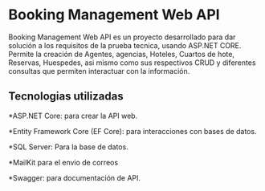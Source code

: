 <h1>Booking Management Web API</h1>
Booking Management Web API es un proyecto desarrollado para dar solución a los requisitos de la prueba tecnica, usando ASP.NET CORE. Permite la creación de Agentes, agencias, Hoteles, Cuartos de hote, Reservas, Huespedes, asi mismo como sus respectivos CRUD y diferentes consultas que permiten interactuar con la información.

<h2>Tecnologias utilizadas</h2>

*ASP.NET Core: para crear la API web.

*Entity Framework Core (EF Core): para interacciones con bases de datos.

*SQL Server: Para la base de datos.

*MailKit para el envio de correos

*Swagger: para documentación de API.
